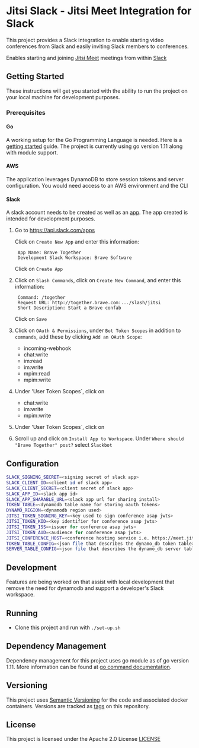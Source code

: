 # Jitsi Slack - Jitsi Meet Integration for Slack

This project provides a Slack integration to enable starting video conferences
from Slack and easily inviting Slack members to conferences.

Enables starting and joining [Jitsi Meet](https://meet.jit.si) meetings from within [Slack](https://slack.com/)

## Getting Started

These instructions will get you started with the ability to run the project
on your local machine for development purposes.

### Prerequisites

#### Go

A working setup for the Go Programming Language is needed. Here is a [getting started](https://golang.org/doc/install) guide. The project
is currently using go version 1.11 along with module support.

#### AWS

The application leverages DynamoDB to store session tokens and server configuration. You would need access to an AWS environment and the CLI

#### Slack

A slack account needs to be created as well as an [app](https://api.slack.com/apps). The app created is intended for development
purposes.

1. Go to https://api.slack.com/apps

   Click on `Create New App` and enter this information:

        App Name: Brave Together
        Development Slack Workspace: Brave Software

    Click on `Create App`

2. Click on `Slash Commands`, click on `Create New Command`, and enter this information:

        Command: /together
        Request URL: http://together.brave.com:.../slash/jitsi
        Short Description: Start a Brave confab

    Click on `Save`

3. Click on `OAuth & Permissions`, under `Bot Token Scopes` in addition to `commands`, add these by clicking `Add an OAuth Scope`:

    - incoming-webhook
    - chat:write
    - im:read
    - im:write
    - mpim:read
    - mpim:write

4. Under 'User Token Scopes`, click on 

    - chat:write
    - im:write
    - mpim:write

4. Under 'User Token Scopes`, click on 

5. Scroll up and click on `Install App to Workspace`. Under `Where should "Brave Together" post?` select `Slackbot`


## Configuration

```bash
SLACK_SIGNING_SECRET=<signing secret of slack app>
SLACK_CLIENT_ID=<client id of slack app>
SLACK_CLIENT_SECRET=<client secret of slack app>
SLACK_APP_ID=<slack app id>
SLACK_APP_SHARABLE_URL=<slack app url for sharing install>
TOKEN_TABLE=<dynamodb table name for storing oauth tokens>
DYNAMO_REGION=<dynamodb region used>
JITSI_TOKEN_SIGNING_KEY=<key used to sign conference asap jwts>
JITSI_TOKEN_KID=<key identifier for conference asap jwts>
JITSI_TOKEN_ISS=<issuer for conference asap jwts>
JITSI_TOKEN_AUD=<audience for conference asap jwts>
JITSI_CONFERENCE_HOST=<conference hosting service i.e. https://meet.jit.si
TOKEN_TABLE_CONFIG=<json file that describes the dynamo_db token table>
SERVER_TABLE_CONFIG=<json file that describes the dynamo_db server table>
```

## Development

Features are being worked on that assist with local development that remove the need for dynamodb and support a developer's Slack workspace.

## Running

* Clone this project and run with `./set-up.sh`

## Dependency Management

Dependency management for this project uses go module as of go version 1.11. More information can be found at [go command documentation](https://golang.org/cmd/go/#hdr-Modules__module_versions__and_more).

## Versioning

This project uses [Semantic Versioning](https://semver.org) for the code and associated
docker containers. Versions are tracked as [tags](https://github.com/jitsi/jitsi-slack/tags) on this repository.

## License

This project is licensed under the Apache 2.0 License [LICENSE](LICENSE)
